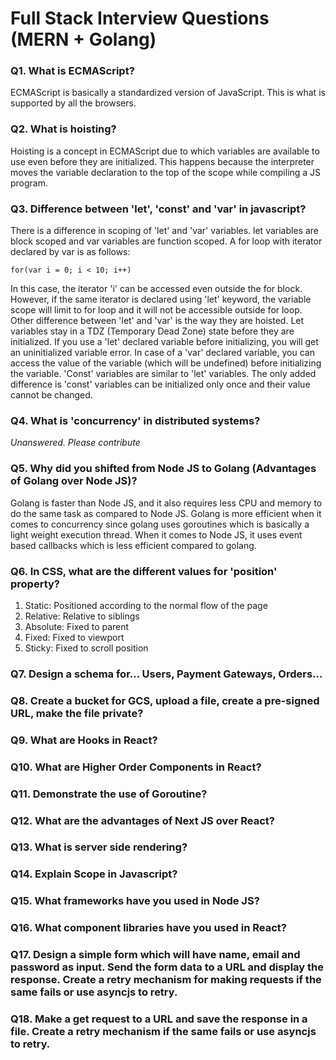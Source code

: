 # Full Stack Interview Questions (MERN + Golang)
### Q1. What is ECMAScript?
ECMAScript is basically a standardized version of JavaScript. This is what is supported by all the browsers.
### Q2. What is hoisting?
Hoisting is a concept in ECMAScript due to which variables are available to use even before they are initialized. This happens because the interpreter moves the variable declaration to the top of the scope while compiling a JS program. 
### Q3. Difference between 'let', 'const' and 'var' in javascript?
There is a difference in scoping of 'let' and 'var' variables. let variables are block scoped and var variables are function scoped. 
A for loop with iterator declared by var is as follows:

`for(var i = 0; i < 10; i++)`

In this case, the iterator 'i' can be accessed even outside the for block. However, if the same iterator is declared using 'let' keyword, the variable scope will limit to for loop and it will not be accessible outside for loop.
Other difference between 'let' and 'var' is the way they are hoisted. Let variables stay in a TDZ (Temporary Dead Zone) state before they are initialized. If you use a 'let' declared variable before initializing, you will get an uninitialized variable error. In case of a 'var' declared variable, you can access the value of the variable (which will be undefined) before initializing the variable. 
'Const' variables are similar to 'let' variables. The only added difference is 'const' variables can be initialized only once and their value cannot be changed.
### Q4. What is 'concurrency' in distributed systems?
*Unanswered. Please contribute*
### Q5. Why did you shifted from Node JS to Golang (Advantages of Golang over Node JS)?
Golang is faster than Node JS,  and it also requires less CPU and memory to do the same task as compared to Node JS. 
Golang is more efficient when it comes to concurrency since golang uses goroutines which is basically a light weight execution thread. When it comes to Node JS, it uses event based callbacks which is less efficient compared to golang.
### Q6. In CSS, what are the different values for 'position' property?
1. Static: Positioned according to the normal flow of the page
2. Relative: Relative to siblings
3. Absolute: Fixed to parent
4. Fixed: Fixed to viewport
5. Sticky: Fixed to scroll position
### Q7. Design a schema for... Users, Payment Gateways, Orders...
### Q8. Create a bucket for GCS, upload a file, create a pre-signed URL, make the file private?
### Q9. What are Hooks in React?
### Q10. What are Higher Order Components in React?
### Q11. Demonstrate the use of Goroutine?
### Q12. What are the advantages of Next JS over React?
### Q13. What is server side rendering? 
### Q14. Explain Scope in Javascript?
### Q15. What frameworks have you used in Node JS?
### Q16. What component libraries have you used in React?
### Q17. Design a simple form which will have name, email and password as input. Send the form data to a URL and display the response. Create a retry mechanism for making requests if the same fails or use asyncjs to retry.
### Q18. Make a get request to a URL and save the response in a file. Create a retry mechanism if the same fails or use asyncjs to retry.
